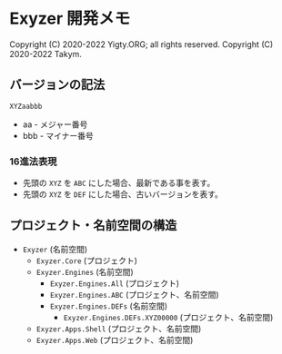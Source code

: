 # Exyzer 開発メモ
Copyright (C) 2020-2022 Yigty.ORG; all rights reserved.
Copyright (C) 2020-2022 Takym.

## バージョンの記法

```
XYZaabbb
```

* aa  - メジャー番号
* bbb - マイナー番号

### 16進法表現
* 先頭の `XYZ` を `ABC` にした場合、最新である事を表す。
* 先頭の `XYZ` を `DEF` にした場合、古いバージョンを表す。

## プロジェクト・名前空間の構造
* `Exyzer` (名前空間)
	* `Exyzer.Core` (プロジェクト)
	* `Exyzer.Engines` (名前空間)
		* `Exyzer.Engines.All` (プロジェクト)
		* `Exyzer.Engines.ABC` (プロジェクト、名前空間)
		* `Exyzer.Engines.DEFs` (名前空間)
			* `Exyzer.Engines.DEFs.XYZ00000` (プロジェクト、名前空間)
	* `Exyzer.Apps.Shell` (プロジェクト、名前空間)
	* `Exyzer.Apps.Web` (プロジェクト、名前空間)
